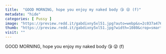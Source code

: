 ```yaml
---
title:  "GOOD MORNING, hope you enjoy my naked body 😘 😜 (f)"
metadate: "hide"
categories: [ Pussy ]
image: "https://preview.redd.it/gabdixny5xl51.jpg?auto=webp&s=2c037a476f4a6bfc522d858fb66f7316d4b41469"
thumb: "https://preview.redd.it/gabdixny5xl51.jpg?width=1080&crop=smart&auto=webp&s=e0df2c344fb1f95428687ab9ff8e7f4f7594bcab"
visit: ""
---
```

GOOD MORNING, hope you enjoy my naked body 😘 😜 (f)

